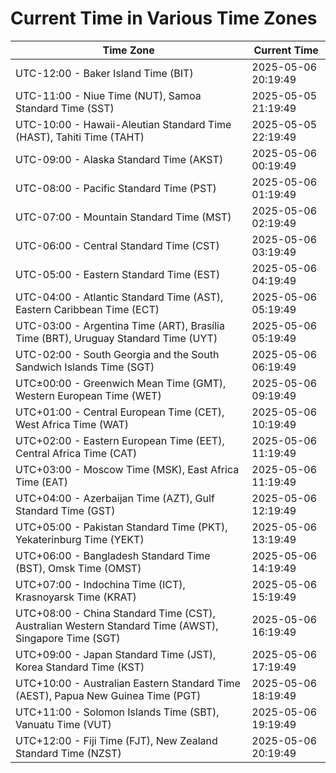 # Current Time in Various Time Zones

| Time Zone | Current Time |
|-----------|--------------|
| UTC-12:00 - Baker Island Time (BIT) | 2025-05-06 20:19:49 |
| UTC-11:00 - Niue Time (NUT), Samoa Standard Time (SST) | 2025-05-05 21:19:49 |
| UTC-10:00 - Hawaii-Aleutian Standard Time (HAST), Tahiti Time (TAHT) | 2025-05-05 22:19:49 |
| UTC-09:00 - Alaska Standard Time (AKST) | 2025-05-06 00:19:49 |
| UTC-08:00 - Pacific Standard Time (PST) | 2025-05-06 01:19:49 |
| UTC-07:00 - Mountain Standard Time (MST) | 2025-05-06 02:19:49 |
| UTC-06:00 - Central Standard Time (CST) | 2025-05-06 03:19:49 |
| UTC-05:00 - Eastern Standard Time (EST) | 2025-05-06 04:19:49 |
| UTC-04:00 - Atlantic Standard Time (AST), Eastern Caribbean Time (ECT) | 2025-05-06 05:19:49 |
| UTC-03:00 - Argentina Time (ART), Brasília Time (BRT), Uruguay Standard Time (UYT) | 2025-05-06 05:19:49 |
| UTC-02:00 - South Georgia and the South Sandwich Islands Time (SGT) | 2025-05-06 06:19:49 |
| UTC±00:00 - Greenwich Mean Time (GMT), Western European Time (WET) | 2025-05-06 09:19:49 |
| UTC+01:00 - Central European Time (CET), West Africa Time (WAT) | 2025-05-06 10:19:49 |
| UTC+02:00 - Eastern European Time (EET), Central Africa Time (CAT) | 2025-05-06 11:19:49 |
| UTC+03:00 - Moscow Time (MSK), East Africa Time (EAT) | 2025-05-06 11:19:49 |
| UTC+04:00 - Azerbaijan Time (AZT), Gulf Standard Time (GST) | 2025-05-06 12:19:49 |
| UTC+05:00 - Pakistan Standard Time (PKT), Yekaterinburg Time (YEKT) | 2025-05-06 13:19:49 |
| UTC+06:00 - Bangladesh Standard Time (BST), Omsk Time (OMST) | 2025-05-06 14:19:49 |
| UTC+07:00 - Indochina Time (ICT), Krasnoyarsk Time (KRAT) | 2025-05-06 15:19:49 |
| UTC+08:00 - China Standard Time (CST), Australian Western Standard Time (AWST), Singapore Time (SGT) | 2025-05-06 16:19:49 |
| UTC+09:00 - Japan Standard Time (JST), Korea Standard Time (KST) | 2025-05-06 17:19:49 |
| UTC+10:00 - Australian Eastern Standard Time (AEST), Papua New Guinea Time (PGT) | 2025-05-06 18:19:49 |
| UTC+11:00 - Solomon Islands Time (SBT), Vanuatu Time (VUT) | 2025-05-06 19:19:49 |
| UTC+12:00 - Fiji Time (FJT), New Zealand Standard Time (NZST) | 2025-05-06 20:19:49 |

